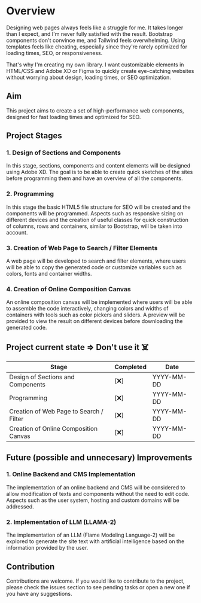 # Overview
Designing web pages always feels like a struggle for me. It takes longer than I expect, and I'm never fully satisfied with the result. Bootstrap components don't convince me, and Tailwind feels overwhelming. Using templates feels like cheating, especially since they're rarely optimized for loading times, SEO, or responsiveness.

That's why I'm creating my own library. I want customizable elements in HTML/CSS and Adobe XD or Figma to quickly create eye-catching websites without worrying about design, loading times, or SEO optimization.

## Aim

This project aims to create a set of high-performance web components, designed for fast loading times and optimized for SEO.

## Project Stages

### 1. Design of Sections and Components

In this stage, sections, components and content elements will be designed using Adobe XD. The goal is to be able to create quick sketches of the sites before programming them and have an overview of all the components.

### 2. Programming

In this stage the basic HTML5 file structure for SEO will be created and the components will be programmed. Aspects such as responsive sizing on different devices and the creation of useful classes for quick construction of columns, rows and containers, similar to Bootstrap, will be taken into account.

### 3. Creation of Web Page to Search / Filter Elements

A web page will be developed to search and filter elements, where users will be able to copy the generated code or customize variables such as colors, fonts and container widths.

### 4. Creation of Online Composition Canvas

An online composition canvas will be implemented where users will be able to assemble the code interactively, changing colors and widths of containers with tools such as color pickers and sliders. A preview will be provided to view the result on different devices before downloading the generated code.

## Project current state => Don't use it ☠️

| Stage                                      | Completed | Date       |
|--------------------------------------------|-----------|------------|
| Design of Sections and Components          |    [❌]    | YYYY-MM-DD |
| Programming                                |    [❌]    | YYYY-MM-DD |
| Creation of Web Page to Search / Filter    |    [❌]    | YYYY-MM-DD |
| Creation of Online Composition Canvas      |    [❌]    | YYYY-MM-DD |


## Future (possible and unnecesary) Improvements

### 1. Online Backend and CMS Implementation

The implementation of an online backend and CMS will be considered to allow modification of texts and components without the need to edit code. Aspects such as the user system, hosting and custom domains will be addressed.

### 2. Implementation of LLM (LLAMA-2)

The implementation of an LLM (Flame Modeling Language-2) will be explored to generate the site text with artificial intelligence based on the information provided by the user.

## Contribution

Contributions are welcome. If you would like to contribute to the project, please check the issues section to see pending tasks or open a new one if you have any suggestions.
